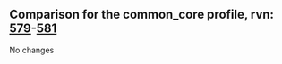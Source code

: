 ## Comparison for the common_core profile, rvn: [579](https://github.com/PRO100KatYT/FortniteProfileRevisions/tree/main/profiles/common_core/579%20common_core.json)-[581](https://github.com/PRO100KatYT/FortniteProfileRevisions/tree/main/profiles/common_core/581%20common_core.json)

No changes
